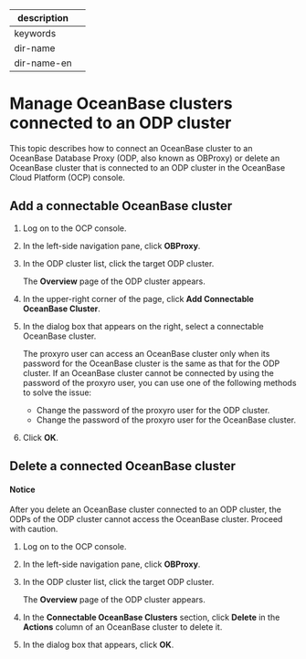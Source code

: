 |description||
|---|---|
|keywords||
|dir-name||
|dir-name-en||

# Manage OceanBase clusters connected to an ODP cluster

This topic describes how to connect an OceanBase cluster to an OceanBase Database Proxy (ODP, also known as OBProxy) or delete an OceanBase cluster that is connected to an ODP cluster in the OceanBase Cloud Platform (OCP) console.

## Add a connectable OceanBase cluster

1. Log on to the OCP console.

2. In the left-side navigation pane, click **OBProxy**.

3. In the ODP cluster list, click the target ODP cluster.

   The **Overview** page of the ODP cluster appears.

4. In the upper-right corner of the page, click **Add Connectable OceanBase Cluster**.

5. In the dialog box that appears on the right, select a connectable OceanBase cluster.

   The proxyro user can access an OceanBase cluster only when its password for the OceanBase cluster is the same as that for the ODP cluster. If an OceanBase cluster cannot be connected by using the password of the proxyro user, you can use one of the following methods to solve the issue:

   * Change the password of the proxyro user for the ODP cluster. 
   <!-- * For more information, see [Change the password of the proxyro user](https://www.oceanbase.com/docs/enterprise-oceanbase-ocp-cn-10000000002099346). -->

   * Change the password of the proxyro user for the OceanBase cluster. 
   <!-- * For more information, see [User management under a MySQL tenant](https://www.oceanbase.com/docs/enterprise-oceanbase-ocp-cn-10000000002100871). -->

   <!-- ![1](https://obbusiness-private.oss-cn-shanghai.aliyuncs.com/doc/img/ocp/401/%E6%B7%BB%E5%8A%A0%E5%8F%AF%E8%BF%9E%E6%8E%A5ob%E9%9B%86%E7%BE%A41.png) -->

6. Click **OK**.

## Delete a connected OceanBase cluster

<main id="notice" type='notice'>
<h4>Notice</h4>
<p>After you delete an OceanBase cluster connected to an ODP cluster, the ODPs of the ODP cluster cannot access the OceanBase cluster. Proceed with caution. </p>
</main>

1. Log on to the OCP console.

2. In the left-side navigation pane, click **OBProxy**.

3. In the ODP cluster list, click the target ODP cluster.

   The **Overview** page of the ODP cluster appears.

4. In the **Connectable OceanBase Clusters** section, click **Delete** in the **Actions** column of an OceanBase cluster to delete it.

   <!-- ![1](https://help-static-aliyun-doc.aliyuncs.com/assets/img/zh-CN/6620460261/p271769.png) -->

5. In the dialog box that appears, click **OK**.
